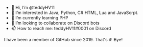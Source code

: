 - 👋 Hi, I’m @teddyHV11
- 👀 I’m interested in Java, Python, C# HTML, Lua and JavaScrpt.
- 🌱 I’m currently learning PHP
- 💞️ I’m looking to collaborate on Discord bots
- 📫 How to reach me: teddyHV11#0001 on Discord

I have been a member of GitHub since 2019.
That's it!
Bye!

<!---
teddyHV11/teddyHV11 is a ✨ special ✨ repository because its `README.md` (this file) appears on your GitHub profile.
You can click the Preview link to take a look at your changes.
--->
